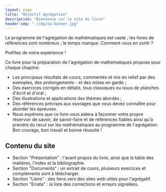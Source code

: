 ```yaml
---
layout: page
title: "Objectif Agrégation"
description: "Bienvenue sur le site du livre"
header-img: "./img/oa-banner.jpg"
---
```


Le programme de l'agrégation de mathématiques est vaste ; les livres de références sont nombreux ; le temps manque. Comment vous en sortir ?

Profitez de notre expérience !

Ce livre pour la préparation de l'agrégation de mathématiques propose pour chaque chapitre:

* Les principaux résultats de cours, commentés et mis en relief par des exemples, des prolongements - et des mises en garde ;
* Des exercices corrigés en détails, tous classiques ou issus de planches d'écrit et d'oral ;
* Des illustrations et applications des thèmes abordés ;
* Des références précises aux ouvrages que vous devez connaître pour aborder les épreuves.
* Nous espérons que ce livre vous aidera à façonner votre propre réservoir de savoir, de savoir-faire et de références fiables ainsi qu'à prendre du recul sur les mathématiques au programme de l'agrégation. Bon courage, bon travail et bonne réussite !

Contenu du site
--------------

* Section "Présentation" : l'avant propos du livre, ainsi que la table des matières, l'index et la bibliographie.
* Section "Documents" : un extrait de cours, plusieurs exercices et compléments sont à télécharger.
* Section "Liens" : des liens vers des sites web utiles pour l'agrégatif.
* Section "Errata" : la liste des corrections et erreurs signalées.